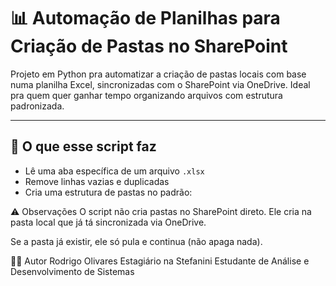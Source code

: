 # 📊 Automação de Planilhas para Criação de Pastas no SharePoint

Projeto em Python pra automatizar a criação de pastas locais com base numa planilha Excel, sincronizadas com o SharePoint via OneDrive. Ideal pra quem quer ganhar tempo organizando arquivos com estrutura padronizada.

---

## 🚀 O que esse script faz

- Lê uma aba específica de um arquivo `.xlsx`
- Remove linhas vazias e duplicadas
- Cria uma estrutura de pastas no padrão:


⚠️ Observações
O script não cria pastas no SharePoint direto. Ele cria na pasta local que já tá sincronizada via OneDrive.

Se a pasta já existir, ele só pula e continua (não apaga nada).

👨‍💻 Autor
Rodrigo Olivares
Estagiário na Stefanini
Estudante de Análise e Desenvolvimento de Sistemas
